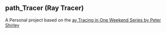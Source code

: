 ## path_Tracer (Ray Tracer)

A Personal project based on the [ay Tracing in One Weekend Series by Peter Shirley](https://raytracing.github.io/books/RayTracingInOneWeekend.html#outputanimage/theppmimageformat)
